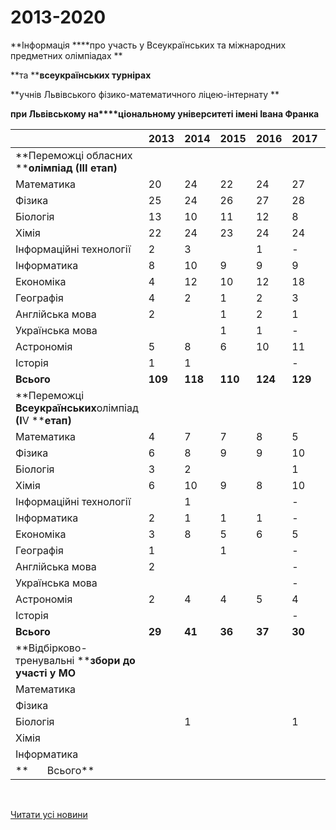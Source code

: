 # 2013-2020

**Інформація ****про участь у Всеукраїнських та міжнародних предметних олімпіадах **

**та ****всеукраїнських турнірах**

**учнів Львівського фізико-математичного ліцею-інтернату **

**при Львівському на****ціональному університеті імені Івана Франка**


|                                                                    | **2013** | **2014** | **2015** | **2016** | **2017** | **2018** | **2019** | **2020** |
| ------------------------------------------------------------------ | -------- | -------- | -------- | -------- | -------- | -------- | -------- | -------- |
|           **Переможці обласних ****олімпіад (ІІІ етап)**           |          |          |          |          |          |          |          |          |
|                             Математика                             |    20    |    24    |    22    |    24    |    27    |    25    |    24    |    26    |
|                               Фізика                               |    25    |    24    |    26    |    27    |    28    |    28    |    27    |    28    |
|                              Біологія                              |    13    |    10    |    11    |    12    |    8     |    10    |    7     |    8     |
|                               Хімія                                |    22    |    24    |    23    |    24    |    24    |    21    |    20    |    22    |
|                      Інформаційні технології                       |    2     |    3     |          |    1     |    -     |          |    1     |    7     |
|                            Інформатика                             |    8     |    10    |    9     |    9     |    9     |    7     |    8     |    8     |
|                             Економіка                              |    4     |    12    |    10    |    12    |    18    |    15    |    11    |    13    |
|                             Географія                              |    4     |    2     |    1     |    2     |    3     |    3     |    4     |    2     |
|                          Англійська мова                           |    2     |          |    1     |    2     |    1     |    3     |    -     |    -     |
|                          Українська мова                           |          |          |    1     |    1     |    -     |    2     |    1     |    1     |
|                             Астрономія                             |    5     |    8     |    6     |    10    |    11    |    13    |    16    |    10    |
|                              Історія                               |    1     |    1     |          |          |    -     |          |    1     |    1     |
|                             **Всього**                             | **109**  | **118**  | **110**  | **124**  | **129**  | **127**  | **130**  | **126**  |
| **Переможці ****Всеукраїнських****олімпіад ****(І****V ****етап)** |          |          |          |          |          |          |          |          |
|                             Математика                             |    4     |    7     |    7     |    8     |    5     |    7     |    8     |          |
|                               Фізика                               |    6     |    8     |    9     |    9     |    10    |    10    |    10    |          |
|                              Біологія                              |    3     |    2     |          |          |    1     |    -     |    1     |          |
|                               Хімія                                |    6     |    10    |    9     |    8     |    10    |    12    |    11    |          |
|                      Інформаційні технології                       |          |    1     |          |          |    -     |    -     |    -     |          |
|                            Інформатика                             |    2     |    1     |    1     |    1     |    -     |    1     |    1     |          |
|                             Економіка                              |    3     |    8     |    5     |    6     |    5     |    4     |    4     |          |
|                             Географія                              |    1     |          |    1     |          |    -     |    2     |    2     |          |
|                          Англійська мова                           |    2     |          |          |          |    -     |          |    -     |          |
|                          Українська мова                           |          |          |          |          |    -     |          |    -     |          |
|                             Астрономія                             |    2     |    4     |    4     |    5     |    4     |    5     |    7     |          |
|                              Історія                               |          |          |          |          |    -     |          |    -     |          |
|                             **Всього**                             |  **29**  |  **41**  |  **36**  |  **37**  |  **30**  |  **41**  |  **44**  |   ****   |
|        **Відбірково-тренувальні ****збори до участі у МО**         |          |          |          |          |          |          |          |          |
|                             Математика                             |          |          |          |          |          |          |    1     |          |
|                               Фізика                               |          |          |          |          |          |          |    -     |          |
|                              Біологія                              |          |    1     |          |          |    1     |          |    -     |          |
|                               Хімія                                |          |          |          |          |          |          |    3     |          |
|                            Інформатика                             |          |          |          |          |          |          |    -     |          |
|                        **       Всього**                        |          |          |          |          |          |          |  **4**   |          |

 

[Читати усі новини](/news)

